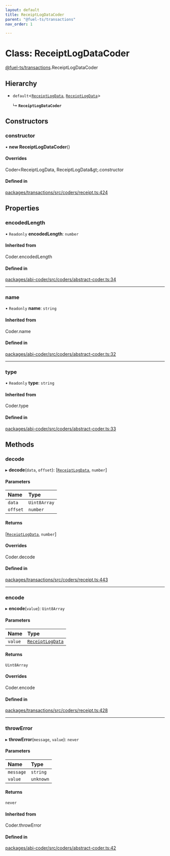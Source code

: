 ```yaml
---
layout: default
title: ReceiptLogDataCoder
parent: "@fuel-ts/transactions"
nav_order: 1

---
```


# Class: ReceiptLogDataCoder

[@fuel-ts/transactions](../index.md).ReceiptLogDataCoder

## Hierarchy

- `default`<[`ReceiptLogData`](../index.md#receiptlogdata), [`ReceiptLogData`](../index.md#receiptlogdata)\>

  ↳ **`ReceiptLogDataCoder`**

## Constructors

### constructor

• **new ReceiptLogDataCoder**()

#### Overrides

Coder&lt;ReceiptLogData, ReceiptLogData\&gt;.constructor

#### Defined in

[packages/transactions/src/coders/receipt.ts:424](https://github.com/FuelLabs/fuels-ts/blob/master/packages/transactions/src/coders/receipt.ts#L424)

## Properties

### encodedLength

• `Readonly` **encodedLength**: `number`

#### Inherited from

Coder.encodedLength

#### Defined in

[packages/abi-coder/src/coders/abstract-coder.ts:34](https://github.com/FuelLabs/fuels-ts/blob/master/packages/abi-coder/src/coders/abstract-coder.ts#L34)

___

### name

• `Readonly` **name**: `string`

#### Inherited from

Coder.name

#### Defined in

[packages/abi-coder/src/coders/abstract-coder.ts:32](https://github.com/FuelLabs/fuels-ts/blob/master/packages/abi-coder/src/coders/abstract-coder.ts#L32)

___

### type

• `Readonly` **type**: `string`

#### Inherited from

Coder.type

#### Defined in

[packages/abi-coder/src/coders/abstract-coder.ts:33](https://github.com/FuelLabs/fuels-ts/blob/master/packages/abi-coder/src/coders/abstract-coder.ts#L33)

## Methods

### decode

▸ **decode**(`data`, `offset`): [[`ReceiptLogData`](../index.md#receiptlogdata), `number`]

#### Parameters

| Name | Type |
| :------ | :------ |
| `data` | `Uint8Array` |
| `offset` | `number` |

#### Returns

[[`ReceiptLogData`](../index.md#receiptlogdata), `number`]

#### Overrides

Coder.decode

#### Defined in

[packages/transactions/src/coders/receipt.ts:443](https://github.com/FuelLabs/fuels-ts/blob/master/packages/transactions/src/coders/receipt.ts#L443)

___

### encode

▸ **encode**(`value`): `Uint8Array`

#### Parameters

| Name | Type |
| :------ | :------ |
| `value` | [`ReceiptLogData`](../index.md#receiptlogdata) |

#### Returns

`Uint8Array`

#### Overrides

Coder.encode

#### Defined in

[packages/transactions/src/coders/receipt.ts:428](https://github.com/FuelLabs/fuels-ts/blob/master/packages/transactions/src/coders/receipt.ts#L428)

___

### throwError

▸ **throwError**(`message`, `value`): `never`

#### Parameters

| Name | Type |
| :------ | :------ |
| `message` | `string` |
| `value` | `unknown` |

#### Returns

`never`

#### Inherited from

Coder.throwError

#### Defined in

[packages/abi-coder/src/coders/abstract-coder.ts:42](https://github.com/FuelLabs/fuels-ts/blob/master/packages/abi-coder/src/coders/abstract-coder.ts#L42)

